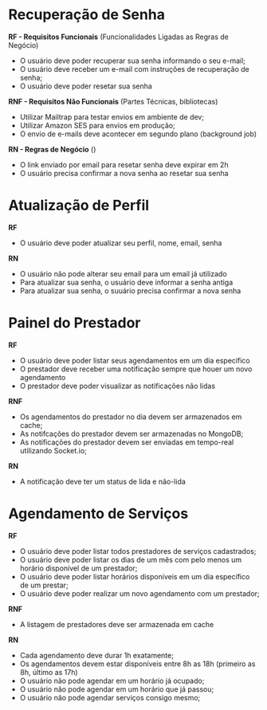 # Recuperação de Senha

**RF - Requisitos Funcionais** (Funcionalidades Ligadas as Regras de Negócio)
- O usuário deve poder recuperar sua senha informando o seu e-mail;
- O usuário deve receber um e-mail com instruções de recuperação de senha;
- O usuário deve poder resetar sua senha

**RNF - Requisitos Não Funcionais** (Partes Técnicas, bibliotecas)
- Utilizar Mailtrap para testar envios em ambiente de dev;
- Utilizar Amazon SES para envios em produção;
- O envio de e-mails deve acontecer em segundo plano (background job)

**RN - Regras de Negócio** ()
- O link enviado por email para resetar senha deve expirar em 2h
- O usuário precisa confirmar a nova senha ao resetar sua senha

# Atualização de Perfil

**RF**
- O usuário deve poder atualizar seu perfil, nome, email, senha

**RN**
- O usuário não pode alterar seu email para um email já utilizado
- Para atualizar sua senha, o usuário deve informar a senha antiga
- Para atualizar sua senha, o suuário precisa confirmar a nova senha

# Painel do Prestador
**RF**
- O usuário deve poder listar seus agendamentos em um dia específico
- O prestador deve receber uma notificação sempre que houer um novo agendamento
- O prestador deve poder visualizar as notificações não lidas

**RNF**
- Os agendamentos do prestador no dia devem ser armazenados em cache;
- As notifcações do prestador devem ser armazenadas no MongoDB;
- As notificações do prestador devem ser enviadas em tempo-real utilizando Socket.io;

**RN**
- A notificação deve ter um status de lida e não-lida

# Agendamento de Serviços
**RF**
- O usuário deve poder listar todos prestadores de serviços cadastrados;
- O usuário deve poder listar os dias de um mês com pelo menos um horário disponível de um prestador;
- O usuário deve poder listar horários disponíveis em um dia específico de um prestar;
- O usuário deve poder realizar um novo agendamento com um prestador;

**RNF**
- A listagem de prestadores deve ser armazenada em cache

**RN**
- Cada agendamento deve durar 1h exatamente;
- Os agendamentos devem estar disponíveis entre 8h as 18h (primeiro as 8h, último as 17h)
- O usuário não pode agendar em um horário já ocupado;
- O usuário não pode agendar em um horário que já passou;
- O usuário não pode agendar serviços consigo mesmo;
